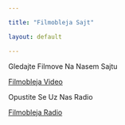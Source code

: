 ```yaml
---

title: "Filmobleja Sajt"

layout: default

---
```


Gledajte Filmove Na Nasem Sajtu

[Filmobleja Video](https://www.filmobleja.tk/index.html) 

Opustite Se Uz Nas Radio

[Filmobleja Radio](https://www.filmobleja.tk/html/radio.html) 

